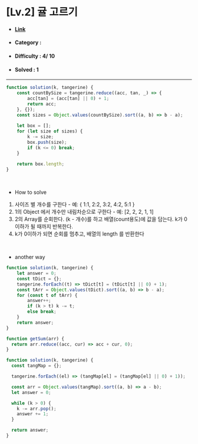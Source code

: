 # [Lv.2] 귤 고르기 
* #### [Link](https://school.programmers.co.kr/learn/courses/30/lessons/138476)
* #### Category : 
* #### Difficulty : 4/ 10  
* #### Solved : 1

<hr />

```js
function solution(k, tangerine) {
    const countBySize = tangerine.reduce((acc, tan, _) => {
        acc[tan] = (acc[tan] || 0) + 1;
        return acc;
    }, {});
    const sizes = Object.values(countBySize).sort((a, b) => b - a);
    
    let box = [];
    for (let size of sizes) {
        k -= size;
        box.push(size);
        if (k <= 0) break;
    }
    
    return box.length;
}
```

<br />

* How to solve
1. 사이즈 별 개수를 구한다 - 예: { 1:1, 2:2, 3:2, 4:2, 5:1 }
2. 1의 Object 에서 개수만 내림차순으로 구한다 - 예: [2, 2, 2, 1, 1]
3. 2의 Array를 순회한다. (k - 개수)를 하고 배열(count용도)에 값을 담는다. k가 0이하가 될 때까지 반복한다. 
4. k가 0이하가 되면 순회를 멈추고, 배열의 length 를 반환한다 

<br />

* another way 
```js
function solution(k, tangerine) {
    let answer = 0;
    const tDict = {};
    tangerine.forEach((t) => tDict[t] = (tDict[t] || 0) + 1);
    const tArr = Object.values(tDict).sort((a, b) => b - a);
    for (const t of tArr) {
        answer++;
        if (k > t) k -= t;
        else break;
    }
    return answer;
}
```
```js
function getSum(arr) {
  return arr.reduce((acc, cur) => acc + cur, 0);
}

function solution(k, tangerine) {
  const tangMap = {};

  tangerine.forEach((el) => (tangMap[el] = (tangMap[el] || 0) + 1));

  const arr = Object.values(tangMap).sort((a, b) => a - b);
  let answer = 0;

  while (k > 0) {
    k -= arr.pop();
    answer += 1;
  }

  return answer;
}
```